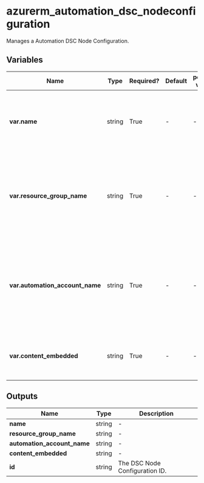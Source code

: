 # azurerm_automation_dsc_nodeconfiguration

Manages a Automation DSC Node Configuration.

## Variables

| Name | Type | Required? | Default  | possible values | Description |
| ---- | ---- | --------- | -------- | ----------- | ----------- |
| **var.name** | string | True | -  |  -  | Specifies the name of the DSC Node Configuration. Changing this forces a new resource to be created. | 
| **var.resource_group_name** | string | True | -  |  -  | The name of the resource group in which the DSC Node Configuration is created. Changing this forces a new resource to be created. | 
| **var.automation_account_name** | string | True | -  |  -  | The name of the automation account in which the DSC Node Configuration is created. Changing this forces a new resource to be created. | 
| **var.content_embedded** | string | True | -  |  -  | The PowerShell DSC Node Configuration (mof content). | 



## Outputs

| Name | Type | Description |
| ---- | ---- | --------- | 
| **name** | string  | - | 
| **resource_group_name** | string  | - | 
| **automation_account_name** | string  | - | 
| **content_embedded** | string  | - | 
| **id** | string  | The DSC Node Configuration ID. | 
